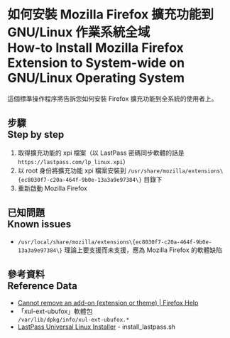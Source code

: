 # 如何安裝 Mozilla Firefox 擴充功能到 GNU/Linux 作業系統全域<br />How-to Install Mozilla Firefox Extension to System-wide on GNU/Linux Operating System
這個標準操作程序將告訴您如何安裝 Firefox 擴充功能到全系統的使用者上。

## 步驟<br />Step by step
1. 取得擴充功能的 xpi 檔案（以 LastPass 密碼同步軟體的話是 `https://lastpass.com/lp_linux.xpi`）
1. 以 root 身份將擴充功能 xpi 檔案安裝到 `/usr/share/mozilla/extensions\{ec8030f7-c20a-464f-9b0e-13a3a9e97384\}` 目錄下
1. 重新啟動 Mozilla Firefox

## 已知問題<br />Known issues
* `/usr/local/share/mozilla/extensions\{ec8030f7-c20a-464f-9b0e-13a3a9e97384\}` 理論上要支援而未支援，應為 Mozilla Firefox 的軟體缺陷

## 參考資料<br />Reference Data
* [Cannot remove an add-on (extension or theme) | Firefox Help](https://support.mozilla.org/en-US/kb/cannot-remove-add-on-extension-or-theme#w_globally-installed-extensions)
* 「xul-ext-ubufox」軟體包  
  `/var/lib/dpkg/info/xul-ext-ubufox.*`
* [LastPass Universal Linux Installer](https://lastpass.com/lplinux.php) - install_lastpass.sh
